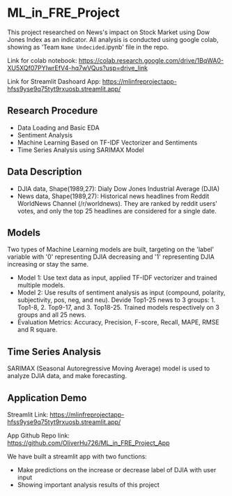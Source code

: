 # ML_in_FRE_Project
This project researched on News's impact on Stock Market using Dow Jones Index as an indicator.
All analysis is conducted using google colab, showing as 'Team `Name Undecided`.ipynb' file in the repo.

Link for colab notebook: https://colab.research.google.com/drive/1BqWA0-XU5XQf07PYIwrEfV4-hq7wVQus?usp=drive_link

Link for Streamlit Dashoard App: https://mlinfreprojectapp-hfss9yse9q75tyt9rxuosb.streamlit.app/
## Research Procedure
* Data Loading and Basic EDA
* Sentiment Analysis
* Machine Learning Based on TF-IDF Vectorizer and Sentiments
* Time Series Analysis using SARIMAX Model
## Data Description
* DJIA data, Shape(1989,27): Dialy Dow Jones Industrial Average (DJIA)
* News data, Shape(1989,27): Historical news headlines from Reddit WorldNews Channel (/r/worldnews). They are ranked by reddit users' votes, and only the top 25 headlines are considered for a single date.
## Models
Two types of Machine Learning models are built, targeting on the 'label' variable with '0' representing DJIA decreasing and '1' representing DJIA increasing or stay the same.
* Model 1: Use text data as input, applied TF-IDF vectorizer and trained multiple models.
* Model 2: Use results of sentiment analysis as input (compound, polarity, subjectivity, pos, neg, and neu). Devide Top1-25 news to 3 groups: 1. Top1-8, 2. Top9-17, and 3. Top18-25. Trained models respectively on 3 groups and all 25 news.
* Evaluation Metrics: Accuracy, Precision, F-score, Recall, MAPE, RMSE and R square.
## Time Series Analysis
SARIMAX (Seasonal Autoregressive Moving Average) model is used to analyze DJIA data, and make forecasting.
## Application Demo
Streamlit Link: https://mlinfreprojectapp-hfss9yse9q75tyt9rxuosb.streamlit.app/

App Github Repo link: https://github.com/OliverHu726/ML_in_FRE_Project_App

We have built a streamlit app with two functions:
* Make predictions on the increase or decrease label of DJIA with user input
* Showing important analysis results of this project






